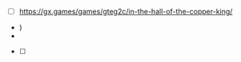 - [ ] https://gx.games/games/gteg2c/in-the-hall-of-the-copper-king/
- [ ](steampowered.com))
- [](https://www.giantbomb.com/typing-of-the-date/3030-80383/#:~:text=Game%20details%20%20%20Name%20%20%20Typing,Publisher%20Pub%20...%20%204%20more%20rows%20)
- [ ] 